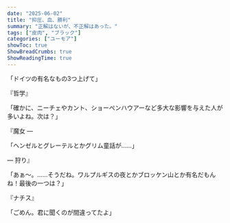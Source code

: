```yaml
---
date: "2025-06-02"
title: "抑圧、血、勝利"
summary: "正解はないが、不正解はあった。"
tags: ["皮肉", "ブラック"]
categories: ["ユーモア"]
showToc: true
ShowBreadCrumbs: true
ShowReadingTime: true
---
```


「ドイツの有名なもの3つ上げて」

『哲学』

「確かに、ニーチェやカント、ショーペンハウアーなど多大な影響を与えた人が多いよね。次は？」

『魔女 ―

「ヘンゼルとグレーテルとかグリム童話が……」

― 狩り』

「あぁ～。……そうだね。ワルプルギスの夜とかブロッケン山とか有名だもんね！最後の一つは？」

『ナチス』

「ごめん。君に聞くのが間違ってたよ」
